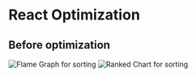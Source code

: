 # React Optimization

## Before optimization

![Flame Graph for sorting](./public/images/flame_columns_before.png)
![Ranked Chart for sorting](./public/images/flame_columns_before.png)

